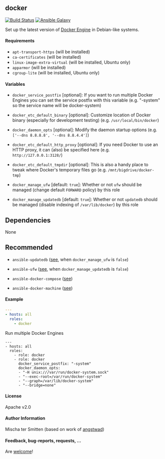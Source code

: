 ## docker

[![Build Status](https://travis-ci.org/Oefenweb/ansible-docker.svg?branch=master)](https://travis-ci.org/Oefenweb/ansible-docker) [![Ansible Galaxy](http://img.shields.io/badge/ansible--galaxy-docker-blue.svg)](https://galaxy.ansible.com/list#/roles/2309)

Set up the latest version of [Docker Engine](https://docs.docker.com/engine/) in Debian-like systems.

#### Requirements

* `apt-transport-https` (will be installed)
* `ca-certificates` (will be installed)
* `linux-image-extra-virtual` (will be installed, Ubuntu only)
* `apparmor` (will be installed)
* `cgroup-lite` (will be installed, Ubuntu only)

#### Variables

* `docker_service_postfix` [optional]: If you want to run multiple Docker Engines you can set the service postfix with this variable (e.g. "-system" so the service name will be docker-system)
* `docker_etc_default_binary` [optional]: Customize location of Docker binary (especially for development testing) (e.g. `/usr/local/bin/docker`)
* `docker_daemon_opts` [optional]: Modify the daemon startup options (e.g. `['--dns 8.8.8.8', '--dns 8.8.4.4']`)
* `docker_etc_default_http_proxy` [optional]: If you need Docker to use an HTTP proxy, it can (also) be specified here (e.g. `http://127.0.0.1:3128/`)
* `docker_etc_default_tmpdir` [optional]: This is also a handy place to tweak where Docker's temporary files go (e.g. `/mnt/bigdrive/docker-tmp`)

* `docker_manage_ufw` [default: `true`]: Whether or not `ufw` should be managed (change default `FORWARD` policy) by this role
* `docker_manage_updatedb` [default: `true`]: Whether or not `updatedb` should be managed (disable indexing of `/var/lib/docker`) by this role

## Dependencies

None

## Recommended

* `ansible-updatedb` ([see](https://github.com/Oefenweb/ansible-updatedb), when `docker_manage_ufw` is `false`)
* `ansible-ufw` ([see](https://github.com/Oefenweb/ansible-ufw), when `docker_manage_updatedb` is `false`)

* `ansible-docker-compose` ([see](https://github.com/Oefenweb/ansible-docker-compose))
* `ansible-docker-machine` ([see](https://github.com/Oefenweb/ansible-docker-machine))

#### Example

```yaml
---
- hosts: all
  roles:
    - docker
```

Run multiple Docker Engines

```
---
- hosts: all
  roles:
    - role: docker
    - role: docker
      docker_service_postfix: "-system"
      docker_daemon_opts:
      - "-H unix:///var/run/docker-system.sock"
      - "--exec-root=/var/run/docker-system"
      - "--graph=/var/lib/docker-system"
      - "--bridge=none"
```

#### License

Apache v2.0

#### Author Information

Mischa ter Smitten (based on work of [angstwad](https://github.com/angstwad))

#### Feedback, bug-reports, requests, ...

Are [welcome](https://github.com/Oefenweb/ansible-docker/issues)!
